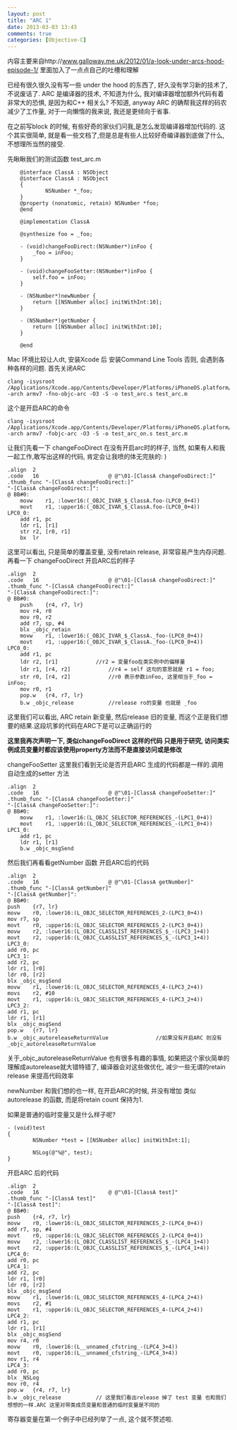 ```yaml
---
layout: post
title: "ARC 1"
date: 2013-03-03 13:43
comments: true
categories: [Objective-C]
---
```

内容主要来自http://www.galloway.me.uk/2012/01/a-look-under-arcs-hood-episode-1/ 里面加入了一点点自己的吐槽和理解

已经有很久很久没有写一些 under the hood 的东西了, 好久没有学习新的技术了, 不说废话了. 
ARC 是编译器的技术, 不知道为什么, 我对编译器增加额外代码有着非常大的恐惧, 是因为和C++ 相关么? 不知道, anyway ARC 的确帮我这样的码农减少了工作量, 对于一向懒惰的我来说, 我还是更倾向于省事.

在之前写block 的时候, 有些好奇的家伙们问我,是怎么发现编译器增加代码的. 这个其实很简单, 就是看一些文档了,但是总是有些人比较好奇编译器到底做了什么,不想理所当然的接受.

先瞅瞅我们的测试函数 test_arc.m

		@interface ClassA : NSObject
		@interface ClassA : NSObject
		{
	    		NSNumber *_foo;
		}
		@property (nonatomic, retain) NSNumber *foo;
		@end

		@implementation ClassA

		@synthesize foo = _foo;

		- (void)changeFooDirect:(NSNumber*)inFoo {
		    _foo = inFoo;
		}

		- (void)changeFooSetter:(NSNumber*)inFoo {
		    self.foo = inFoo;
		}

		- (NSNumber*)newNumber {
		    return [[NSNumber alloc] initWithInt:10];
		}

		- (NSNumber*)getNumber {
		    return [[NSNumber alloc] initWithInt:10];
		}

		@end
		
Mac 环境比较让人dt, 安装Xcode 后 安装Command Line Tools 否则, 会遇到各种各样的问题. 首先关闭ARC

	clang -isysroot /Applications/Xcode.app/Contents/Developer/Platforms/iPhoneOS.platform/Developer/SDKs/iPhoneOS6.1.sdk/ -arch armv7 -fno-objc-arc -O3 -S -o test_arc.s test_arc.m

这个是开启ARC的命令

	clang -isysroot /Applications/Xcode.app/Contents/Developer/Platforms/iPhoneOS.platform/Developer/SDKs/iPhoneOS6.1.sdk/ -arch armv7 -fobjc-arc -O3 -S -o test_arc_on.s test_arc.m

让我们先看一下 changeFooDirect 在没有开启arc时的样子, 当然, 如果有人和我一起工作,敢写出这样的代码, 肯定会让我喷的体无完肤的: )

	.align	2
	.code	16                      @ @"\01-[ClassA changeFooDirect:]"
	.thumb_func	"-[ClassA changeFooDirect:]"
	"-[ClassA changeFooDirect:]":
	@ BB#0:
		movw	r1, :lower16:(_OBJC_IVAR_$_ClassA.foo-(LPC0_0+4))
		movt	r1, :upper16:(_OBJC_IVAR_$_ClassA.foo-(LPC0_0+4))
	LPC0_0:
		add	r1, pc
		ldr	r1, [r1]
		str	r2, [r0, r1]
		bx	lr

这里可以看出, 只是简单的覆盖变量, 没有retain release, 非常容易产生内存问题.
再看一下 changeFooDirect 开启ARC后的样子

	.align	2
	.code	16                      @ @"\01-[ClassA changeFooDirect:]"
	.thumb_func	"-[ClassA changeFooDirect:]"
	"-[ClassA changeFooDirect:]":
	@ BB#0:
		push	{r4, r7, lr}
		mov	r4, r0							
		mov	r0, r2
		add	r7, sp, #4
		blx	_objc_retain
		movw	r1, :lower16:(_OBJC_IVAR_$_ClassA._foo-(LPC0_0+4))
		movt	r1, :upper16:(_OBJC_IVAR_$_ClassA._foo-(LPC0_0+4))
	LPC0_0:
		add	r1, pc							
		ldr	r2, [r1]			//r2 = 变量foo在类实例中的偏移量
		ldr	r1, [r4, r2]			//r4 = self 这句的意思就是 r1 = foo;
		str	r0, [r4, r2]			//r0 表示参数inFoo, 这里相当于_foo = inFoo;
		mov	r0, r1				
		pop.w	{r4, r7, lr}			
		b.w	_objc_release			//release ro的变量 也就是 _foo


这里我们可以看出, ARC retain 新变量, 然后release 旧的变量, 而这个正是我们想要的结果.这段坑爹的代码在ARC下是可以正确运行的

**这里我再次声明一下, 类似changeFooDirect 这样的代码 只是用于研究, 访问类实例成员变量时都应该使用property方法而不是直接访问或是修改**

changeFooSetter 这里我们看到无论是否开启ARC 生成的代码都是一样的.调用自动生成的setter 方法

	.align	2
	.code	16                      @ @"\01-[ClassA changeFooSetter:]"
	.thumb_func	"-[ClassA changeFooSetter:]"
	"-[ClassA changeFooSetter:]":
	@ BB#0:
		movw	r1, :lower16:(L_OBJC_SELECTOR_REFERENCES_-(LPC1_0+4))
		movt	r1, :upper16:(L_OBJC_SELECTOR_REFERENCES_-(LPC1_0+4))
	LPC1_0:
		add	r1, pc
		ldr	r1, [r1]
		b.w	_objc_msgSend

然后我们再看看getNumber 函数 开启ARC后的代码

	.align	2
	.code	16                      @ @"\01-[ClassA getNumber]"
	.thumb_func	"-[ClassA getNumber]"
	"-[ClassA getNumber]":
	@ BB#0:
	push	{r7, lr}
	movw	r0, :lower16:(L_OBJC_SELECTOR_REFERENCES_2-(LPC3_0+4))
	mov	r7, sp
	movt	r0, :upper16:(L_OBJC_SELECTOR_REFERENCES_2-(LPC3_0+4))
	movw	r2, :lower16:(L_OBJC_CLASSLIST_REFERENCES_$_-(LPC3_1+4))
	movt	r2, :upper16:(L_OBJC_CLASSLIST_REFERENCES_$_-(LPC3_1+4))
	LPC3_0:
	add	r0, pc
	LPC3_1:
	add	r2, pc
	ldr	r1, [r0]
	ldr	r0, [r2]
	blx	_objc_msgSend
	movw	r1, :lower16:(L_OBJC_SELECTOR_REFERENCES_4-(LPC3_2+4))
	movs	r2, #10
	movt	r1, :upper16:(L_OBJC_SELECTOR_REFERENCES_4-(LPC3_2+4))
	LPC3_2:
	add	r1, pc
	ldr	r1, [r1]
	blx	_objc_msgSend
	pop.w	{r7, lr}
	b.w	_objc_autoreleaseReturnValue               //如果没有开启ARC 则没有 _objc_autoreleaseReturnValue

关于_objc_autoreleaseReturnValue 也有很多有趣的事情, 如果把这个家伙简单的理解成autorelease就大错特错了, 编译器会对这些做优化, 减少一些无谓的retain release 来提高代码效率

newNumber 和我们想的也一样, 在开启ARC的时候, 并没有增加 类似autorelease 的函数, 而是将retain count 保持为1.

如果是普通的临时变量又是什么样子呢?

	- (void)test
	{
    		NSNumber *test = [[NSNumber alloc] initWithInt:1];
    
    		NSLog(@"%@", test);
	}

开启ARC 后的代码

	.align	2
	.code	16                      @ @"\01-[ClassA test]"
	.thumb_func	"-[ClassA test]"
	"-[ClassA test]":
	@ BB#0:
	push	{r4, r7, lr}
	movw	r0, :lower16:(L_OBJC_SELECTOR_REFERENCES_2-(LPC4_0+4))
	add	r7, sp, #4
	movt	r0, :upper16:(L_OBJC_SELECTOR_REFERENCES_2-(LPC4_0+4))
	movw	r2, :lower16:(L_OBJC_CLASSLIST_REFERENCES_$_-(LPC4_1+4))
	movt	r2, :upper16:(L_OBJC_CLASSLIST_REFERENCES_$_-(LPC4_1+4))
	LPC4_0:
	add	r0, pc
	LPC4_1:
	add	r2, pc
	ldr	r1, [r0]
	ldr	r0, [r2]
	blx	_objc_msgSend
	movw	r1, :lower16:(L_OBJC_SELECTOR_REFERENCES_4-(LPC4_2+4))
	movs	r2, #1
	movt	r1, :upper16:(L_OBJC_SELECTOR_REFERENCES_4-(LPC4_2+4))
	LPC4_2:
	add	r1, pc
	ldr	r1, [r1]
	blx	_objc_msgSend
	mov	r4, r0
	movw	r0, :lower16:(L__unnamed_cfstring_-(LPC4_3+4))
	movt	r0, :upper16:(L__unnamed_cfstring_-(LPC4_3+4))
	mov	r1, r4
	LPC4_3:
	add	r0, pc
	blx	_NSLog
	mov	r0, r4
	pop.w	{r4, r7, lr}
	b.w	_objc_release			// 这里我们看出release 掉了 test 变量 也和我们想想的一样.ARC 这里对带类成员变量和普通的临时变量是不同的
寄存器变量在第一个例子中已经列举了一点, 这个就不赘述啦.
